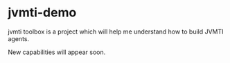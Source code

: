 jvmti-demo
==========

jvmti toolbox is a project which will help me understand how to build JVMTI agents. 

New capabilities will appear soon.
